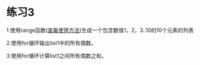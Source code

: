 # 练习3

1.使用range函数\([查看使用方法](mao-hao-yu-suo-jin.md)\)生成一个包含数值1，2，3..10的10个元素的列表

2.使用for循环输出list1中的所有偶数。

3.使用for循环计算list1之间所有偶数之和。

